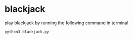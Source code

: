 # blackjack

play blackjack by running the following command in terminal
```
python3 blackjack.py 
```
